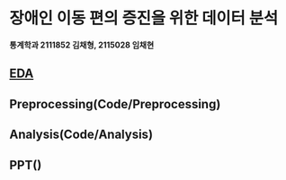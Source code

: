 # 장애인 이동 편의 증진을 위한 데이터 분석
  
**통계학과 2111852 김채형, 2115028 임채현**

## [EDA](https://github.com/chaehyounng/BarrierFreeMoblityDataAnalysis/blob/main/Code/EDA)

## Preprocessing(Code/Preprocessing)

## Analysis(Code/Analysis)

## PPT()
